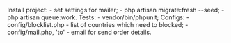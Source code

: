 Install project:
    - set settings for mailer;
    - php artisan migrate:fresh --seed;
    - php artisan queue:work.
Tests:
    - vendor/bin/phpunit;
Configs:
    - config/blocklist.php - list of countries which need to blocked;
    - config/mail.php, 'to' - email for send order details.
